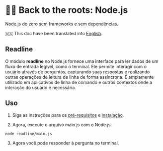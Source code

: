 # 🐢🚀 Back to the roots: Node.js

Node.js do zero sem frameworks e sem dependências.

🇺🇸 This doc have been translated into [English](https://github.com/ricardospalves/back-to-the-roots-nodejs/blob/main/readline/README_EN.md).

## Readline

O módulo **readline** no Node.js fornece uma interface para ler dados de um
fluxo de entrada legível, como o terminal. Ele permite interagir com o usuário
através de perguntas, capturando suas respostas e realizando outras operações de
leitura de linha de forma assíncrona. É amplamente utilizado em aplicativos de
linha de comando e outros contextos onde a interação do usuário é necessária.

## Uso

1. Siga as instruções para os [pré-requisitos](https://github.com/ricardospalves/back-to-the-roots-nodejs?tab=readme-ov-file#prerequisites) e [instalação](https://github.com/ricardospalves/back-to-the-roots-nodejs?tab=readme-ov-file#installation).

2. Agora, execute o arquivo main.js com o Node.js:

```bash
node readline/main.js
```

3. Agora você pode responder à pergunta no terminal.
